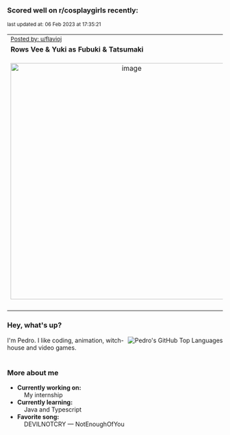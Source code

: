 ### Scored well on r/cosplaygirls recently:

<p align="left"><sub>last updated at: 06 Feb 2023 at 17:35:21</sub></p>

|   |
| --- |
| <sub>[Posted by: u/flavioj][source]</sub> |
| **Rows Vee &amp; Yuki as Fubuki &amp; Tatsumaki** | 
|<p align="center"> <img alt="image" src="https://i.redd.it/now9kgwzgaga1.jpg" width="550" /> </p>|
|   |

### Hey, what's up?
<img align="right" alt="Pedro's GitHub Top Languages" src="https://github-readme-stats.vercel.app/api/top-langs/?username=PedrosUsername&exclude_repo=HW2&layout=compact" />

I'm Pedro. I like coding, animation, witch-house and video games.<br><br>

### More about me
- **Currently working on:**  
&nbsp;&nbsp;&nbsp;&nbsp;My internship
- **Currently learning:**  
&nbsp;&nbsp;&nbsp;&nbsp;Java and Typescript
- **Favorite song:**  
&nbsp;&nbsp;&nbsp;&nbsp;DEVILNOTCRY — NotEnoughOfYou<br><br>

  



  
  
  
[linkedin]: https://linkedin.com/in/pedro-h-r-gomes-8a487b14a/
[gmail]: mailto:pilique11@gmail.com
[source]: https://reddit.com/r/cosplaygirls/comments/10tzqv3/rows_vee_yuki_as_fubuki_tatsumaki/
[redditAPI]: https://www.reddit.com/dev/api/